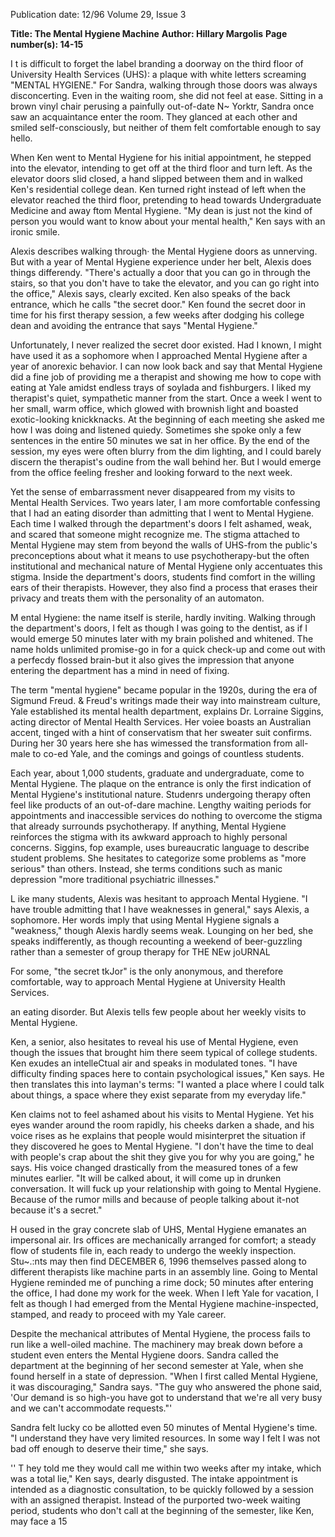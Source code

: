 Publication date: 12/96
Volume 29, Issue 3

**Title: The Mental Hygiene Machine**
**Author: Hillary Margolis**
**Page number(s): 14-15**

I
t is difficult to forget the label branding a doorway on the third 
floor of University Health Services (UHS): a plaque with white 
letters screaming "MENTAL HYGIENE." For Sandra, walking 
through those doors was always disconcerting. Even in the waiting 
room, she did not feel at ease. Sitting in a brown vinyl chair perusing a 
painfully out-of-date N~ Yorktr, Sandra once saw an acquaintance 
enter the room. They glanced at each other and smiled self-consciously, 
but neither of them felt comfortable enough to say hello. 

When Ken went to Mental Hygiene for his initial appointment, he 
stepped into the elevator, intending to get off at the third floor and turn 
left. As the elevator doors slid closed, a hand slipped between them and 
in walked Ken's residential college dean. Ken turned right instead of left 
when the elevator reached the third floor, pretending to head towards 
Undergraduate Medicine and away ftom Mental Hygiene. "My dean is 
just not the kind of person you would want to know about your mental 
health," Ken says with an ironic smile. 

Alexis describes walking through· the Mental Hygiene doors as 
unnerving. But with a year of Mental Hygiene experience under her 
belt, Alexis does things differendy. "There's actually a door that you can 
go in through the stairs, so that you don't have to take the elevator, and 
you can go right into the office," Alexis says, clearly excited. Ken also 
speaks of the back entrance, which he calls "the secret door." Ken found 
the secret door in time for his first therapy session, a few weeks after 
dodging his college dean and avoiding the entrance that says "Mental 
Hygiene." 

Unfortunately, I never realized the secret door existed. Had I 
known, I might have used it as a sophomore when I approached 
Mental Hygiene after a year of anorexic behavior. I can now look back 
and say that Mental Hygiene did a fine job of providing me a therapist 
and showing me how to cope with eating at Yale amidst endless trays of 
soylada and fishburgers. I liked my therapist's quiet, sympathetic 
manner from the start. Once a week I went to her small, warm office, 
which glowed with brownish light and boasted exotic-looking 
knickknacks. At the beginning of each meeting she asked me how I was 
doing and listened quiedy. Sometimes she spoke only a few sentences in 
the entire 50 minutes we sat in her office. By the end of the session, my 
eyes were often blurry from the dim lighting, and I could barely discern 
the therapist's oudine from the wall behind her. But I would emerge 
from the office feeling fresher and looking forward to the next week. 

Yet the sense of embarrassment never disappeared from my visits to 
Mental Health Services. Two years later, I am more comfortable 
confessing that I had an eating disorder than admitting that I went to 
Mental Hygiene. Each time I walked through the department's doors I 
felt ashamed, weak, and scared that someone might recognize me. The 
stigma attached to Mental Hygiene may stem from beyond the walls of 
UHS-from the public's preconceptions about what it means to use 
psychotherapy-but the often institutional and mechanical nature of 
Mental Hygiene only accentuates this stigma. Inside the department's 
doors, students find comfort in the willing ears of their therapists. 
However, they also find a process that erases their privacy and treats 
them with the personality of an automaton. 

M
ental Hygiene: the name itself is sterile, hardly inviting. 
Walking through the department's doors, I felt as though I 
was going to the dentist, as if I would emerge 50 minutes 
later with my brain polished and whitened. The name holds unlimited 
promise-go in for a quick check-up and come out with a perfecdy 
flossed brain-but it also gives the impression that anyone entering the 
department has a mind in need of fixing. 

The term "mental hygiene" became popular in the 1920s, during 
the era of Sigmund Freud. & Freud's writings made their way into 
mainstream culture, Yale established its mental health department, 
explains Dr. Lorraine Siggins, acting director of Mental Health 
Services. Her voiee boasts an Australian accent, tinged with a hint of 
conservatism that her sweater suit confirms. During her 30 years here 
she has wimessed the transformation from all-male to co-ed Yale, and 
the comings and goings of countless students. 

Each year, about 1,000 students, graduate and undergraduate, 
come to Mental Hygiene. The plaque on the entrance is only the first 
indication of Mental Hygiene's institutional nature. Studenrs 
undergoing therapy often feel like products of an out-of-dare machine. 
Lengthy waiting periods for appointments and inaccessible services do 
nothing to overcome the stigma that already surrounds psychotherapy. 
If anything, Mental Hygiene reinforces the stigma with its awkward 
approach to highly personal concerns. Siggins, fop example, uses 
bureaucratic language to describe student problems. She hesitates to 
categorize some problems as "more serious" than others. Instead, she 
terms conditions such as manic depression "more traditional psychiatric 
illnesses." 

L
ike many students, Alexis was hesitant to approach Mental 
Hygiene. "I have trouble admitting that I have weaknesses in 
general," says Alexis, a sophomore. Her words imply that using 
Mental Hygiene signals a "weakness," though Alexis hardly seems weak. 
Lounging on her bed, she speaks indifferently, as though recounting a 
weekend of beer-guzzling rather than a semester of group therapy for 
THE NEw joURNAL 

For some, "the secret tkJor" is the only anonymous, and therefore comfortable, way to approach Mental Hygiene at University Health Services. 

an eating disorder. But Alexis tells few people about her weekly visits to 
Mental Hygiene. 

Ken, a senior, also hesitates to reveal his use of Mental Hygiene, 
even though the issues that brought him there seem typical of college 
students. Ken exudes an intelleCtual air and speaks in modulated tones. 
"I have difficulty finding spaces here to contain psychological issues," 
Ken says. He then translates this into layman's terms: "I wanted a place 
where I could talk about things, a space where they exist separate from 
my everyday life." 

Ken claims not to feel ashamed about his visits to Mental Hygiene. 
Yet his eyes wander around the room rapidly, his cheeks darken a shade, 
and his voice rises as he explains that people would misinterpret the 
situation if they discovered he goes to Mental Hygiene. "I don't have 
the time to deal with people's crap about the shit they give you for why 
you are going," he says. His voice changed drastically from the 
measured tones of a few minutes earlier. "It will be calked about, it will 
come up in drunken conversation. It will fuck up your relationship 
with going to Mental Hygiene. Because of the rumor mills and because 
of people talking about it-not because it's a secret." 

H
oused in the gray concrete slab of UHS, Mental Hygiene 
emanates an impersonal air. Irs offices are mechanically 
arranged for comfort; a steady flow of students file in, each 
ready to undergo the weekly inspection. Stu~.:nts may then find 
DECEMBER 6, 1996 
themselves passed along to different therapists like machine parts in an 
assembly line. Going to Mental Hygiene reminded me of punching a 
rime dock; 50 minutes after entering the office, I had done my work 
for the week. When I left Yale for vacation, I felt as though I had 
emerged from the Mental Hygiene machine-inspected, stamped, and 
ready to proceed with my Yale career. 

Despite the mechanical attributes of Mental Hygiene, the process 
fails to run like a well-oiled machine. The machinery may break down 
before a student even enters the Mental Hygiene doors. Sandra called 
the department at the beginning of her second semester at Yale, when 
she found herself in a state of depression. "When I first called Mental 
Hygiene, it was discouraging," Sandra says. "The guy who answered 
the phone said, 'Our demand is so high-you have got to understand 
that we're all very busy and we can't accommodate requests."' 

Sandra felt lucky co be allotted even 50 minutes of Mental 
Hygiene's time. "I understand they have very limited resources. In some 
way I felt I was not bad off enough to deserve their time," she says. 

'' 
T
hey told me they would call me within two weeks after my 
intake, which was a total lie," Ken says, dearly disgusted. 
The intake appointment is intended as a diagnostic 
consultation, to be quickly followed by a session with an assigned 
therapist. Instead of the purported two-week waiting period, students 
who don't call at the beginning of the semester, like Ken, may face a 
15